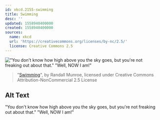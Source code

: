 ```yaml
---
id: xkcd.2155-swimming
title: Swimming
desc: ''
updated: 1558940400000
created: 1558940400000
sources:
  name: xkcd
  url: 'https://creativecommons.org/licenses/by-nc/2.5/'
  license: Creative Commons 2.5
---
```

!["You don't know how high above you the sky goes, but you're not freaking out about that." "Well, NOW I am!"](https://imgs.xkcd.com/comics/swimming.png)
> "[Swimming](https://xkcd.com/2155/)", by Randall Munroe, licensed under Creative Commons Attribution-NonCommercial 2.5 License

## Alt Text
"You don't know how high above you the sky goes, but you're not freaking out about that." "Well, NOW I am!"
